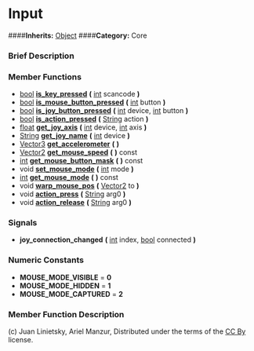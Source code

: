#  Input  
####**Inherits:** [Object](class_object)
####**Category:** Core

###  Brief Description  


###  Member Functions 
  * [bool](class_bool)  **[is&#95;key&#95;pressed](#is_key_pressed)**  **(** [int](class_int) scancode  **)**
  * [bool](class_bool)  **[is&#95;mouse&#95;button&#95;pressed](#is_mouse_button_pressed)**  **(** [int](class_int) button  **)**
  * [bool](class_bool)  **[is&#95;joy&#95;button&#95;pressed](#is_joy_button_pressed)**  **(** [int](class_int) device, [int](class_int) button  **)**
  * [bool](class_bool)  **[is&#95;action&#95;pressed](#is_action_pressed)**  **(** [String](class_string) action  **)**
  * [float](class_float)  **[get&#95;joy&#95;axis](#get_joy_axis)**  **(** [int](class_int) device, [int](class_int) axis  **)**
  * [String](class_string)  **[get&#95;joy&#95;name](#get_joy_name)**  **(** [int](class_int) device  **)**
  * [Vector3](class_vector3)  **[get&#95;accelerometer](#get_accelerometer)**  **(** **)**
  * [Vector2](class_vector2)  **[get&#95;mouse&#95;speed](#get_mouse_speed)**  **(** **)** const
  * [int](class_int)  **[get&#95;mouse&#95;button&#95;mask](#get_mouse_button_mask)**  **(** **)** const
  * void  **[set&#95;mouse&#95;mode](#set_mouse_mode)**  **(** [int](class_int) mode  **)**
  * [int](class_int)  **[get&#95;mouse&#95;mode](#get_mouse_mode)**  **(** **)** const
  * void  **[warp&#95;mouse&#95;pos](#warp_mouse_pos)**  **(** [Vector2](class_vector2) to  **)**
  * void  **[action&#95;press](#action_press)**  **(** [String](class_string) arg0  **)**
  * void  **[action&#95;release](#action_release)**  **(** [String](class_string) arg0  **)**

###  Signals  
  *  **joy&#95;connection&#95;changed**  **(** [int](class_int) index, [bool](class_bool) connected  **)**

###  Numeric Constants  
  * **MOUSE_MODE_VISIBLE** = **0**
  * **MOUSE_MODE_HIDDEN** = **1**
  * **MOUSE_MODE_CAPTURED** = **2**

###  Member Function Description  


(c) Juan Linietsky, Ariel Manzur, Distributed under the terms of the [CC By](https://creativecommons.org/licenses/by/3.0/legalcode) license.
